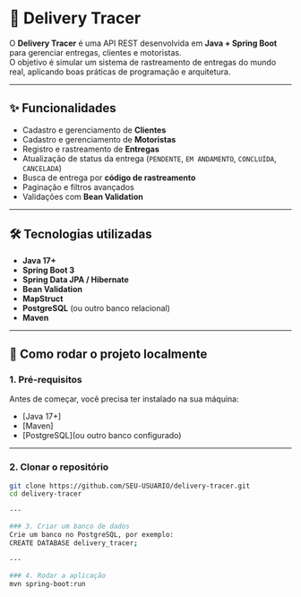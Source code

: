 # 🚚 Delivery Tracer

O **Delivery Tracer** é uma API REST desenvolvida em **Java + Spring Boot** para gerenciar entregas, clientes e motoristas.  
O objetivo é simular um sistema de rastreamento de entregas do mundo real, aplicando boas práticas de programação e arquitetura.

---

## ✨ Funcionalidades
- Cadastro e gerenciamento de **Clientes**
- Cadastro e gerenciamento de **Motoristas**
- Registro e rastreamento de **Entregas**
- Atualização de status da entrega (`PENDENTE`, `EM ANDAMENTO`, `CONCLUÍDA`, `CANCELADA`)
- Busca de entrega por **código de rastreamento**
- Paginação e filtros avançados
- Validações com **Bean Validation**

---

## 🛠️ Tecnologias utilizadas
- **Java 17+**
- **Spring Boot 3**
- **Spring Data JPA / Hibernate**
- **Bean Validation**
- **MapStruct**
- **PostgreSQL** (ou outro banco relacional)
- **Maven**

---

## 🚀 Como rodar o projeto localmente

### 1. Pré-requisitos
Antes de começar, você precisa ter instalado na sua máquina:
- [Java 17+]
- [Maven]  
- [PostgreSQL](ou outro banco configurado)

---

### 2. Clonar o repositório
```bash
git clone https://github.com/SEU-USUARIO/delivery-tracer.git
cd delivery-tracer

---

### 3. Criar um banco de dados
Crie um banco no PostgreSQL, por exemplo:
CREATE DATABASE delivery_tracer;

---

### 4. Rodar a aplicação
mvn spring-boot:run
